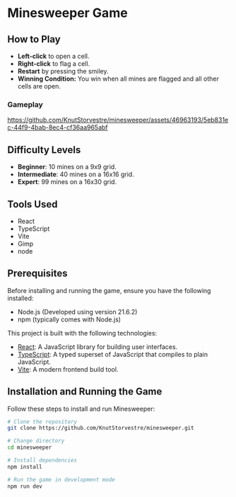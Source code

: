 # Minesweeper Game

## How to Play
- **Left-click** to open a cell.
- **Right-click** to flag a cell.
- **Restart** by pressing the smiley.
- **Winning Condition:** You win when all mines are flagged and all other cells are open.

### Gameplay
https://github.com/KnutStorvestre/minesweeper/assets/46963193/5eb831ec-44f9-4bab-8ec4-cf36aa965abf

## Difficulty Levels
- **Beginner**: 10 mines on a 9x9 grid.
- **Intermediate**: 40 mines on a 16x16 grid.
- **Expert**: 99 mines on a 16x30 grid.

## Tools Used
- React
- TypeScript
- Vite
- Gimp
- node

## Prerequisites

Before installing and running the game, ensure you have the following installed:
- Node.js (Developed using version 21.6.2)
- npm (typically comes with Node.js)

This project is built with the following technologies:
- [React](https://reactjs.org/): A JavaScript library for building user interfaces.
- [TypeScript](https://www.typescriptlang.org/): A typed superset of JavaScript that compiles to plain JavaScript.
- [Vite](https://vitejs.dev/): A modern frontend build tool.

## Installation and Running the Game
Follow these steps to install and run Minesweeper:
```bash
# Clone the repository
git clone https://github.com/KnutStorvestre/minesweeper.git

# Change directory
cd minesweeper

# Install dependencies
npm install

# Run the game in development mode
npm run dev
```

